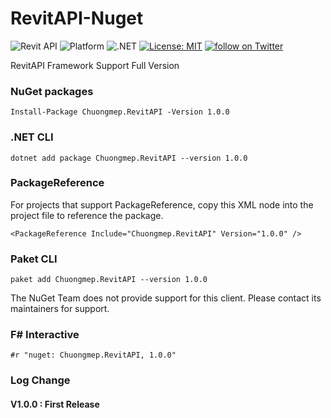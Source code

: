 # RevitAPI-Nuget
![Revit API](https://img.shields.io/badge/Revit%20API-2021-blue.svg)
![Platform](https://img.shields.io/badge/platform-Windows-lightgray.svg)
![.NET](https://img.shields.io/badge/.NET-blue.svg)
[![License: MIT](https://img.shields.io/badge/License-MIT-yellow.svg)](https://opensource.org/licenses/MIT)
<a href="https://twitter.com/intent/follow?screen_name=chuongmep">
        <img src="https://img.shields.io/twitter/follow/chuongmep?style=social&logo=twitter"
            alt="follow on Twitter"></a>
            
RevitAPI Framework Support Full Version

### NuGet packages

```
Install-Package Chuongmep.RevitAPI -Version 1.0.0
```

### .NET CLI

```
dotnet add package Chuongmep.RevitAPI --version 1.0.0
```
### PackageReference

For projects that support PackageReference, copy this XML node into the project file to reference the package.

```
<PackageReference Include="Chuongmep.RevitAPI" Version="1.0.0" />
```

### Paket CLI

```
paket add Chuongmep.RevitAPI --version 1.0.0
```

The NuGet Team does not provide support for this client. Please contact its maintainers for support.

### F# Interactive

```
#r "nuget: Chuongmep.RevitAPI, 1.0.0"
```

### Log Change

#### V1.0.0 : First Release
